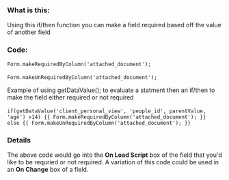 ### What is this:
Using this if/then function you can make a field required based off the value of another field

### Code:
`Form.makeRequiredByColumn('attached_document');`<br><br>
`Form.makeUnRequiredByColumn('attached_document');`

Example of using getDataValue(); to evaluate a statment then an if/then to make the field either required or not required<br><br>
<code>if(getDataValue('client_personal_view', 'people_id', parentValue, 'age') >14) {{
    Form.makeRequiredByColumn('attached_document');
    }} else {{
    Form.makeUnRequiredByColumn('attached_document');
    }}</code>

### Details
The above code would go into the **On Load Script** box of the field that you'd like to be requried or not required. A variation of this code could be used in an **On Change** box of a field.
